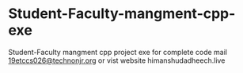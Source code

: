 # Student-Faculty-mangment-cpp-exe
Student-Faculty mangment cpp project exe for complete code mail 19etccs026@technonjr.org or vist website himanshudadheech.live
